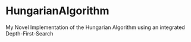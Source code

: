 # HungarianAlgorithm
My Novel Implementation of the Hungarian Algorithm using an integrated Depth-First-Search
